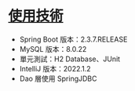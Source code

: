 # [使用技術](https://hackmd.io/GKjBMdG9SZmoYed_4YOqqA)
* Spring Boot 版本：2.3.7.RELEASE
* MySQL 版本：8.0.22
* 單元測試：H2 Database、JUnit
* IntelliJ 版本：2022.1.2
* Dao 層使用 SpringJDBC
